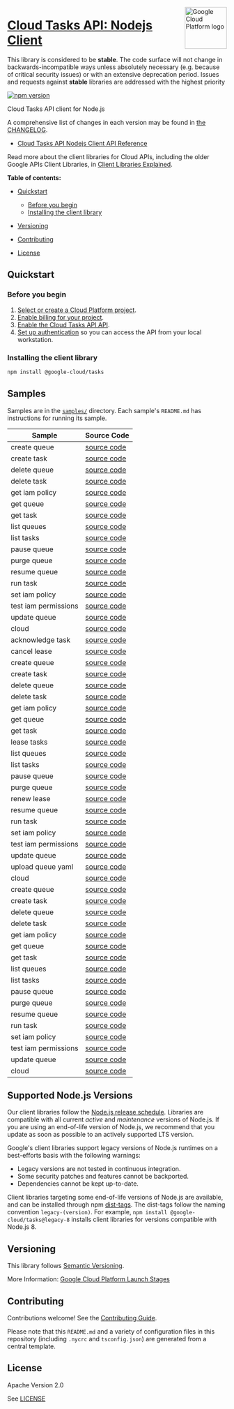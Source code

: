 [//]: # "This README.md file is auto-generated, all changes to this file will be lost."
[//]: # "The comments you see below are used to generate those parts of the template in later states."
<img src="https://avatars2.githubusercontent.com/u/2810941?v=3&s=96" alt="Google Cloud Platform logo" title="Google Cloud Platform" align="right" height="96" width="96"/>

# [Cloud Tasks API: Nodejs Client][homepage]

This library is considered to be **stable**. The code surface will not change in backwards-incompatible ways
unless absolutely necessary (e.g. because of critical security issues) or with
an extensive deprecation period. Issues and requests against **stable** libraries
are addressed with the highest priority

[![npm version](https://img.shields.io/npm/v/@google-cloud/tasks.svg)](https://www.npmjs.org/package/@google-cloud/tasks)

Cloud Tasks API client for Node.js

[//]: # "partials.introduction"

A comprehensive list of changes in each version may be found in
[the CHANGELOG][homepage_changelog].

* [Cloud Tasks API Nodejs Client API Reference](https://cloud.google.com/nodejs/docs/reference/tasks/latest)


Read more about the client libraries for Cloud APIs, including the older
Google APIs Client Libraries, in [Client Libraries Explained][explained].

[explained]: https://cloud.google.com/apis/docs/client-libraries-explained

**Table of contents:**

* [Quickstart](#quickstart)
  * [Before you begin](#before-you-begin)
  * [Installing the client library](#installing-the-client-library)

* [Versioning](#versioning)
* [Contributing](#contributing)
* [License](#license)

## Quickstart
### Before you begin

1.  [Select or create a Cloud Platform project][projects].
1.  [Enable billing for your project][billing].
1.  [Enable the Cloud Tasks API API][enable_api].
1.  [Set up authentication][auth] so you can access the
    API from your local workstation.
### Installing the client library

```bash
npm install @google-cloud/tasks
```

[//]: # "partials.body"

## Samples

Samples are in the [`samples/`][homepage_samples] directory. Each sample's `README.md` has instructions for running its sample.

| Sample                      | Source Code                       |
| --------------------------- | --------------------------------- |
| create queue | [source code](https://github.com/googleapis/google-cloud-node/blob/main/packages/google-cloud-tasks/samples/generated/v2/cloud_tasks.create_queue.js) |
| create task | [source code](https://github.com/googleapis/google-cloud-node/blob/main/packages/google-cloud-tasks/samples/generated/v2/cloud_tasks.create_task.js) |
| delete queue | [source code](https://github.com/googleapis/google-cloud-node/blob/main/packages/google-cloud-tasks/samples/generated/v2/cloud_tasks.delete_queue.js) |
| delete task | [source code](https://github.com/googleapis/google-cloud-node/blob/main/packages/google-cloud-tasks/samples/generated/v2/cloud_tasks.delete_task.js) |
| get iam policy | [source code](https://github.com/googleapis/google-cloud-node/blob/main/packages/google-cloud-tasks/samples/generated/v2/cloud_tasks.get_iam_policy.js) |
| get queue | [source code](https://github.com/googleapis/google-cloud-node/blob/main/packages/google-cloud-tasks/samples/generated/v2/cloud_tasks.get_queue.js) |
| get task | [source code](https://github.com/googleapis/google-cloud-node/blob/main/packages/google-cloud-tasks/samples/generated/v2/cloud_tasks.get_task.js) |
| list queues | [source code](https://github.com/googleapis/google-cloud-node/blob/main/packages/google-cloud-tasks/samples/generated/v2/cloud_tasks.list_queues.js) |
| list tasks | [source code](https://github.com/googleapis/google-cloud-node/blob/main/packages/google-cloud-tasks/samples/generated/v2/cloud_tasks.list_tasks.js) |
| pause queue | [source code](https://github.com/googleapis/google-cloud-node/blob/main/packages/google-cloud-tasks/samples/generated/v2/cloud_tasks.pause_queue.js) |
| purge queue | [source code](https://github.com/googleapis/google-cloud-node/blob/main/packages/google-cloud-tasks/samples/generated/v2/cloud_tasks.purge_queue.js) |
| resume queue | [source code](https://github.com/googleapis/google-cloud-node/blob/main/packages/google-cloud-tasks/samples/generated/v2/cloud_tasks.resume_queue.js) |
| run task | [source code](https://github.com/googleapis/google-cloud-node/blob/main/packages/google-cloud-tasks/samples/generated/v2/cloud_tasks.run_task.js) |
| set iam policy | [source code](https://github.com/googleapis/google-cloud-node/blob/main/packages/google-cloud-tasks/samples/generated/v2/cloud_tasks.set_iam_policy.js) |
| test iam permissions | [source code](https://github.com/googleapis/google-cloud-node/blob/main/packages/google-cloud-tasks/samples/generated/v2/cloud_tasks.test_iam_permissions.js) |
| update queue | [source code](https://github.com/googleapis/google-cloud-node/blob/main/packages/google-cloud-tasks/samples/generated/v2/cloud_tasks.update_queue.js) |
| cloud | [source code](https://github.com/googleapis/google-cloud-node/blob/main/packages/google-cloud-tasks/samples/generated/v2/snippet_metadata_google.cloud.tasks.v2.json) |
| acknowledge task | [source code](https://github.com/googleapis/google-cloud-node/blob/main/packages/google-cloud-tasks/samples/generated/v2beta2/cloud_tasks.acknowledge_task.js) |
| cancel lease | [source code](https://github.com/googleapis/google-cloud-node/blob/main/packages/google-cloud-tasks/samples/generated/v2beta2/cloud_tasks.cancel_lease.js) |
| create queue | [source code](https://github.com/googleapis/google-cloud-node/blob/main/packages/google-cloud-tasks/samples/generated/v2beta2/cloud_tasks.create_queue.js) |
| create task | [source code](https://github.com/googleapis/google-cloud-node/blob/main/packages/google-cloud-tasks/samples/generated/v2beta2/cloud_tasks.create_task.js) |
| delete queue | [source code](https://github.com/googleapis/google-cloud-node/blob/main/packages/google-cloud-tasks/samples/generated/v2beta2/cloud_tasks.delete_queue.js) |
| delete task | [source code](https://github.com/googleapis/google-cloud-node/blob/main/packages/google-cloud-tasks/samples/generated/v2beta2/cloud_tasks.delete_task.js) |
| get iam policy | [source code](https://github.com/googleapis/google-cloud-node/blob/main/packages/google-cloud-tasks/samples/generated/v2beta2/cloud_tasks.get_iam_policy.js) |
| get queue | [source code](https://github.com/googleapis/google-cloud-node/blob/main/packages/google-cloud-tasks/samples/generated/v2beta2/cloud_tasks.get_queue.js) |
| get task | [source code](https://github.com/googleapis/google-cloud-node/blob/main/packages/google-cloud-tasks/samples/generated/v2beta2/cloud_tasks.get_task.js) |
| lease tasks | [source code](https://github.com/googleapis/google-cloud-node/blob/main/packages/google-cloud-tasks/samples/generated/v2beta2/cloud_tasks.lease_tasks.js) |
| list queues | [source code](https://github.com/googleapis/google-cloud-node/blob/main/packages/google-cloud-tasks/samples/generated/v2beta2/cloud_tasks.list_queues.js) |
| list tasks | [source code](https://github.com/googleapis/google-cloud-node/blob/main/packages/google-cloud-tasks/samples/generated/v2beta2/cloud_tasks.list_tasks.js) |
| pause queue | [source code](https://github.com/googleapis/google-cloud-node/blob/main/packages/google-cloud-tasks/samples/generated/v2beta2/cloud_tasks.pause_queue.js) |
| purge queue | [source code](https://github.com/googleapis/google-cloud-node/blob/main/packages/google-cloud-tasks/samples/generated/v2beta2/cloud_tasks.purge_queue.js) |
| renew lease | [source code](https://github.com/googleapis/google-cloud-node/blob/main/packages/google-cloud-tasks/samples/generated/v2beta2/cloud_tasks.renew_lease.js) |
| resume queue | [source code](https://github.com/googleapis/google-cloud-node/blob/main/packages/google-cloud-tasks/samples/generated/v2beta2/cloud_tasks.resume_queue.js) |
| run task | [source code](https://github.com/googleapis/google-cloud-node/blob/main/packages/google-cloud-tasks/samples/generated/v2beta2/cloud_tasks.run_task.js) |
| set iam policy | [source code](https://github.com/googleapis/google-cloud-node/blob/main/packages/google-cloud-tasks/samples/generated/v2beta2/cloud_tasks.set_iam_policy.js) |
| test iam permissions | [source code](https://github.com/googleapis/google-cloud-node/blob/main/packages/google-cloud-tasks/samples/generated/v2beta2/cloud_tasks.test_iam_permissions.js) |
| update queue | [source code](https://github.com/googleapis/google-cloud-node/blob/main/packages/google-cloud-tasks/samples/generated/v2beta2/cloud_tasks.update_queue.js) |
| upload queue yaml | [source code](https://github.com/googleapis/google-cloud-node/blob/main/packages/google-cloud-tasks/samples/generated/v2beta2/cloud_tasks.upload_queue_yaml.js) |
| cloud | [source code](https://github.com/googleapis/google-cloud-node/blob/main/packages/google-cloud-tasks/samples/generated/v2beta2/snippet_metadata_google.cloud.tasks.v2beta2.json) |
| create queue | [source code](https://github.com/googleapis/google-cloud-node/blob/main/packages/google-cloud-tasks/samples/generated/v2beta3/cloud_tasks.create_queue.js) |
| create task | [source code](https://github.com/googleapis/google-cloud-node/blob/main/packages/google-cloud-tasks/samples/generated/v2beta3/cloud_tasks.create_task.js) |
| delete queue | [source code](https://github.com/googleapis/google-cloud-node/blob/main/packages/google-cloud-tasks/samples/generated/v2beta3/cloud_tasks.delete_queue.js) |
| delete task | [source code](https://github.com/googleapis/google-cloud-node/blob/main/packages/google-cloud-tasks/samples/generated/v2beta3/cloud_tasks.delete_task.js) |
| get iam policy | [source code](https://github.com/googleapis/google-cloud-node/blob/main/packages/google-cloud-tasks/samples/generated/v2beta3/cloud_tasks.get_iam_policy.js) |
| get queue | [source code](https://github.com/googleapis/google-cloud-node/blob/main/packages/google-cloud-tasks/samples/generated/v2beta3/cloud_tasks.get_queue.js) |
| get task | [source code](https://github.com/googleapis/google-cloud-node/blob/main/packages/google-cloud-tasks/samples/generated/v2beta3/cloud_tasks.get_task.js) |
| list queues | [source code](https://github.com/googleapis/google-cloud-node/blob/main/packages/google-cloud-tasks/samples/generated/v2beta3/cloud_tasks.list_queues.js) |
| list tasks | [source code](https://github.com/googleapis/google-cloud-node/blob/main/packages/google-cloud-tasks/samples/generated/v2beta3/cloud_tasks.list_tasks.js) |
| pause queue | [source code](https://github.com/googleapis/google-cloud-node/blob/main/packages/google-cloud-tasks/samples/generated/v2beta3/cloud_tasks.pause_queue.js) |
| purge queue | [source code](https://github.com/googleapis/google-cloud-node/blob/main/packages/google-cloud-tasks/samples/generated/v2beta3/cloud_tasks.purge_queue.js) |
| resume queue | [source code](https://github.com/googleapis/google-cloud-node/blob/main/packages/google-cloud-tasks/samples/generated/v2beta3/cloud_tasks.resume_queue.js) |
| run task | [source code](https://github.com/googleapis/google-cloud-node/blob/main/packages/google-cloud-tasks/samples/generated/v2beta3/cloud_tasks.run_task.js) |
| set iam policy | [source code](https://github.com/googleapis/google-cloud-node/blob/main/packages/google-cloud-tasks/samples/generated/v2beta3/cloud_tasks.set_iam_policy.js) |
| test iam permissions | [source code](https://github.com/googleapis/google-cloud-node/blob/main/packages/google-cloud-tasks/samples/generated/v2beta3/cloud_tasks.test_iam_permissions.js) |
| update queue | [source code](https://github.com/googleapis/google-cloud-node/blob/main/packages/google-cloud-tasks/samples/generated/v2beta3/cloud_tasks.update_queue.js) |
| cloud | [source code](https://github.com/googleapis/google-cloud-node/blob/main/packages/google-cloud-tasks/samples/generated/v2beta3/snippet_metadata_google.cloud.tasks.v2beta3.json) |


## Supported Node.js Versions

Our client libraries follow the [Node.js release schedule](https://github.com/nodejs/release#release-schedule).
Libraries are compatible with all current _active_ and _maintenance_ versions of
Node.js.
If you are using an end-of-life version of Node.js, we recommend that you update
as soon as possible to an actively supported LTS version.

Google's client libraries support legacy versions of Node.js runtimes on a
best-efforts basis with the following warnings:

* Legacy versions are not tested in continuous integration.
* Some security patches and features cannot be backported.
* Dependencies cannot be kept up-to-date.

Client libraries targeting some end-of-life versions of Node.js are available, and
can be installed through npm [dist-tags](https://docs.npmjs.com/cli/dist-tag).
The dist-tags follow the naming convention `legacy-(version)`.
For example, `npm install @google-cloud/tasks@legacy-8` installs client libraries
for versions compatible with Node.js 8.

## Versioning

This library follows [Semantic Versioning](http://semver.org/).

More Information: [Google Cloud Platform Launch Stages][launch_stages]

[launch_stages]: https://cloud.google.com/terms/launch-stages

## Contributing

Contributions welcome! See the [Contributing Guide](https://github.com/googleapis/google-cloud-node/blob/main/packages/google-cloud-tasks/CONTRIBUTING.md).

Please note that this `README.md`
and a variety of configuration files in this repository (including `.nycrc` and `tsconfig.json`)
are generated from a central template.

## License

Apache Version 2.0

See [LICENSE](https://github.com/googleapis/google-cloud-node/blob/main/packages/google-cloud-tasks/LICENSE)

[shell_img]: https://gstatic.com/cloudssh/images/open-btn.png
[projects]: https://console.cloud.google.com/project
[billing]: https://support.google.com/cloud/answer/6293499#enable-billing
[enable_api]: https://console.cloud.google.com/flows/enableapi?apiid=cloudtasks.googleapis.com
[auth]: https://cloud.google.com/docs/authentication/external/set-up-adc-local
[homepage_samples]: https://github.com/googleapis/google-cloud-node/blob/main/packages/google-cloud-tasks/samples
[homepage_changelog]: https://github.com/googleapis/google-cloud-node/blob/main/packages/google-cloud-tasks/CHANGELOG.md
[homepage]: https://github.com/googleapis/google-cloud-node/blob/main/packages/google-cloud-tasks
